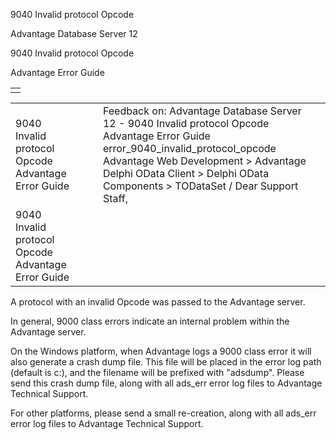 9040 Invalid protocol Opcode




Advantage Database Server 12  

9040 Invalid protocol Opcode

Advantage Error Guide

|  |
| --- |
|  |

|  |  |  |  |  |
| --- | --- | --- | --- | --- |
| 9040 Invalid protocol Opcode  Advantage Error Guide |  |  | Feedback on: Advantage Database Server 12 - 9040 Invalid protocol Opcode Advantage Error Guide error\_9040\_invalid\_protocol\_opcode Advantage Web Development > Advantage Delphi OData Client > Delphi OData Components > TODataSet / Dear Support Staff, |  |
| 9040 Invalid protocol Opcode  Advantage Error Guide |  |  |  |  |

A protocol with an invalid Opcode was passed to the Advantage server.

In general, 9000 class errors indicate an internal problem within the Advantage server.

On the Windows platform, when Advantage logs a 9000 class error it will also generate a crash dump file. This file will be placed in the error log path (default is c:\), and the filename will be prefixed with "adsdump". Please send this crash dump file, along with all ads\_err error log files to Advantage Technical Support.

For other platforms, please send a small re-creation, along with all ads\_err error log files to Advantage Technical Support.